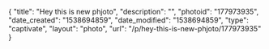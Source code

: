 {
    "title": "Hey this is new phjoto",
    "description": "",
    "photoid": "177973935",
    "date_created": "1538694859",
    "date_modified": "1538694859",
    "type": "captivate",
    "layout": "photo",
    "url": "\/p\/hey-this-is-new-phjoto\/177973935"
}